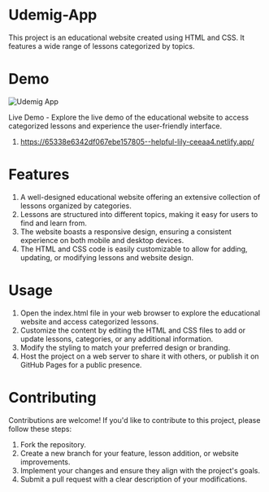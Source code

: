 # Udemig-App

This project is an educational website created using HTML and CSS. It features a wide range of lessons categorized by topics.

# Demo

![Udemig App](https://github.com/UmitAygunn/Udemig-App/assets/140657845/e1882af2-0e61-4037-9efd-72ca905fafa9)

Live Demo - Explore the live demo of the educational website to access categorized lessons and experience the user-friendly interface.
1) https://65338e6342df067ebe157805--helpful-lily-ceeaa4.netlify.app/

# Features

1) A well-designed educational website offering an extensive collection of lessons organized by categories.
2) Lessons are structured into different topics, making it easy for users to find and learn from.
3) The website boasts a responsive design, ensuring a consistent experience on both mobile and desktop devices.
4) The HTML and CSS code is easily customizable to allow for adding, updating, or modifying lessons and website design.

# Usage

1) Open the index.html file in your web browser to explore the educational website and access categorized lessons.
2) Customize the content by editing the HTML and CSS files to add or update lessons, categories, or any additional information.
3) Modify the styling to match your preferred design or branding.
4) Host the project on a web server to share it with others, or publish it on GitHub Pages for a public presence.

# Contributing
Contributions are welcome! If you'd like to contribute to this project, please follow these steps:

1) Fork the repository.
2) Create a new branch for your feature, lesson addition, or website improvements.
3) Implement your changes and ensure they align with the project's goals.
4) Submit a pull request with a clear description of your modifications.

